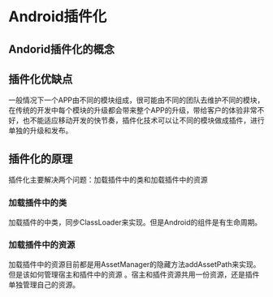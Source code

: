 # Android插件化

## Andorid插件化的概念

## 插件化优缺点

一般情况下一个APP由不同的模块组成，很可能由不同的团队去维护不同的模块，在传统的开发中每个模块的升级都会带来整个APP的升级，带给客户的体验非常不好，也不能适应移动开发的快节奏，插件化技术可以让不同的模块做成插件，进行单独的升级和发布。

## 插件化的原理

插件化主要解决两个问题：加载插件中的类和加载插件中的资源

### 加载插件中的类

加载插件的中类，同步ClassLoader来实现。但是Android的组件是有生命周期。

### 加载插件中的资源

加载插件中的资源目前都是用AssetManager的隐藏方法addAssetPath来实现。但是该如何管理宿主和插件中的资源 。宿主和插件资源共用一份资源，还是插件单独管理自己的资源。





